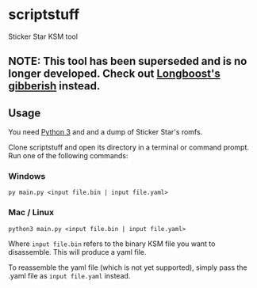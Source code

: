 # scriptstuff

Sticker Star KSM tool

## NOTE: This tool has been superseded and is no longer developed. Check out [Longboost's gibberish](https://github.com/Longboost/gibberish) instead.

## Usage

You need [Python 3](https://www.python.org/) and and a dump of Sticker Star's romfs.

Clone scriptstuff and open its directory in a terminal or command prompt. Run one of the following commands:

### Windows

    py main.py <input file.bin | input file.yaml>

### Mac / Linux

    python3 main.py <input file.bin | input file.yaml>

Where `input file.bin` refers to the binary KSM file you want to disassemble. This will produce a yaml file.

To reassemble the yaml file (which is not yet supported), simply pass the .yaml file as `input file.yaml` instead.
